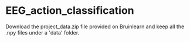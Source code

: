 # EEG_action_classification

Download the project_data.zip file provided on Bruinlearn and keep all the .npy files under a 'data' folder.
